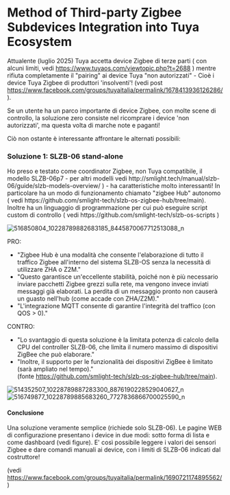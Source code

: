 <h1>Method of Third-party Zigbee Subdevices Integration into Tuya Ecosystem</h1>

Attualente (luglio 2025) Tuya accetta device Zigbee di terze parti ( con alcuni limiti, vedi https://www.tuyaos.com/viewtopic.php?t=2688 ) mentre rifiuta completamente il "pairing" ai
device Tuya "non autorizzati" - Cioè i device Tuya Zigbee di produttori 'insolventi'! (vedi post https://www.facebook.com/groups/tuyaitalia/permalink/1678413936126286/ ).

Se un utente ha un parco importante di device Zigbee, con molte scene di controllo, la soluzione zero consiste nel ricomprare i device 'non autorizzati', ma questa volta di marche note e paganti!

Ciò non ostante è interessante affrontare le alternati possibili:

<h3>Soluzione 1: SLZB-06 stand-alone</h3>
Ho preso e testato come coordinator Zigbee, non Tuya compatibile, il modello SLZB-06p7 - per altri modelli vedi http://smlight.tech/manual/slzb-06/guide/slzb-models-overview/ ) - ha caratteristiche molto interessanti!   
In particolare ha un modo di funzionamento chiamato "zigbee Hub" autonomo ( vedi https://github.com/smlight-tech/slzb-os-zigbee-hub/tree/main). 
Inoltre ha un linguaggio di programmazione per cui può eseguire script custom di controllo ( vedi https://github.com/smlight-tech/slzb-os-scripts )

 ![516850804_10228789882683185_8445870067712513088_n](https://github.com/user-attachments/assets/084a0eb6-a901-4602-bf85-43377ab70c65) 

PRO:
 - "Zigbee Hub è una modalità che consente l'elaborazione di tutto il traffico Zigbee all'interno del sistema SLZB-OS senza la necessità di utilizzare ZHA o Z2M."
 - "Questo garantisce un'eccellente stabilità, poiché non è più necessario inviare pacchetti Zigbee grezzi sulla rete, ma vengono invece inviati messaggi già elaborati.
La perdita di un messaggio pronto non causerà un guasto nell'hub (come accade con ZHA/Z2M)."
- "L'integrazione MQTT consente di garantire l'integrità del traffico (con QOS > 0)."

CONTRO:
 - "Lo svantaggio di questa soluzione è la limitata potenza di calcolo della CPU del controller SLZB-06, che limita il numero massimo di dispositivi ZigBee che può elaborare."
-  "Inoltre, il supporto per le funzionalità dei dispositivi ZigBee è limitato (sarà ampliato nel tempo)."  
 (fonte  https://github.com/smlight-tech/slzb-os-zigbee-hub/tree/main).

![514352507_10228789887283300_8876190228529040627_n](https://github.com/user-attachments/assets/24348a01-c471-4853-adf7-815f9527281d)
![516749877_10228789885683260_7727836866700025590_n](https://github.com/user-attachments/assets/0c145c4a-37dd-4772-97fd-51674b4ebb1e)

<h4>Conclusione</h4>

Una soluzione veramente semplice (richiede solo SLZB-06). Le pagine WEB di configurazione presentano i device in due modi: sotto forma di lista e come dashboard (vedi figure).
E' così possibile leggere i valori dei sensori Zigbee e dare comandi manuali ai device, con i limiti di SLZB-06 indicati dal costruttore!


(vedi https://www.facebook.com/groups/tuyaitalia/permalink/1690721174895562/ )

